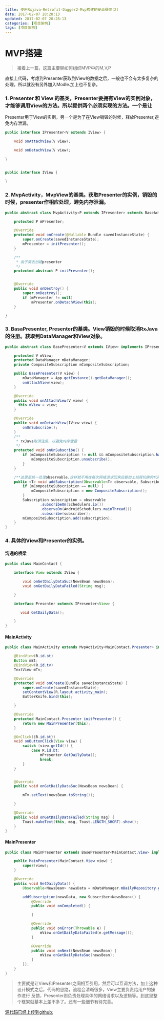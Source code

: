 ```yaml
---
title: 使用Rxjava-Retrofit-Dagger2-Mvp构建的安卓框架(2)
date: 2017-02-07 20:28:13
updated: 2017-02-07 20:28:13
categories: [项目架构]
tags: [项目架构]
---
```


# MVP搭建
>接着上一篇，这篇主要聊如何组织MVP中的M,V,P

直接上代码，考虑到Presenter获取到View的数据之后，一般也不会有太多复杂的处理。所以就没有另外加入Modle.加上也不复杂。

### 1. Presenter 和 View 的基类，Presenter要拥有View的实例对象，才能够调用View的方法。所以提供两个必须实现的方法。一个是让
Presenter用于View的实例，另一个是为了在View销毁的时候，释放Presenter,避免内存泄漏。

```java
public interface IPresenter<V extends IView> {

    void onAttachView(V view);

    void onDetachView(V view);
    
}
```

```java

public interface IView {
    
}
```
### 2. MvpActivity，MvpView的基类。获取Presenter的实例，销毁的时候，presenter作相应处理，避免内存泄漏。

```java
public abstract class MvpActivity<P extends IPresenter> extends BaseActivity implements IView {

    protected P mPresenter;

    @Override
    protected void onCreate(@Nullable Bundle savedInstanceState) {
        super.onCreate(savedInstanceState);
        mPresenter = initPresenter();
    }

    /**
     * 由子类去创建presenter
     */
    protected abstract P initPresenter();


    @Override
    public void onDestroy() {
        super.onDestroy();
        if (mPresenter != null)
            mPresenter.onDetachView(this);
    }

}

```

### 3. BasaPresenter, Presenter的基类。View销毁的时候取消RxJava的注册。获取到DataManager和View对象。
```java
public abstract class BasePresenter<V extends IView> implements IPresenter<V> {

    protected V mView;
    protected DataManager mDataManager;
    private CompositeSubscription mCompositeSubscription;

    public BasePresenter(V view) {
        mDataManager = App.getInstance().getDataManager();
        onAttachView(view);
    }

    @Override
    public void onAttachView(V view) {
      this.mView = view;
    }

    @Override
    public void onDetachView(IView view) {
        onUnSubscribe();
    }
    /**
     * rxJava取消注册，以避免内存泄露
     */
    protected void onUnSubscribe() {
        if (mCompositeSubscription != null && mCompositeSubscription.hasSubscriptions()) {
            mCompositeSubscription.unsubscribe();
        }
    }

    /**这里是统一处理observable,这样就不用在每次网络请求回来后都加上线程切换的代码*/
    public <T> void addSubscription(Observable<T> observable, Subscriber<T> subscriber) {
        if (mCompositeSubscription == null) {
            mCompositeSubscription = new CompositeSubscription();
        }
        Subscription subscription = observable
                .subscribeOn(Schedulers.io())
                .observeOn(AndroidSchedulers.mainThread())
                .subscribe(subscriber);
        mCompositeSubscription.add(subscription);
    }
}
```

### 4. 具体的View和Presenter的实例。
#### 沟通的桥梁
```java
public class MainContact {

    interface View extends IView {

        void onGetDailyDataSuc(NewsBean newsBean);
        void onGetDailyDataFailed(String msg);

    }

    interface Presenter extends IPresenter<View> {

       void GetDailyData();

    }
}
```
#### MainActivity
```java
public class MainActivity extends MvpActivity<MainContact.Presenter> implements MainContact.View {

    @BindView(R.id.bt)
    Button mBt;
    @BindView(R.id.tv)
    TextView mTv;

    @Override
    protected void onCreate(Bundle savedInstanceState) {
        super.onCreate(savedInstanceState);
        setContentView(R.layout.activity_main);
        ButterKnife.bind(this);

    }

    @Override
    protected MainContact.Presenter initPresenter() {
        return new MainPresenter(this);
    }

    @OnClick({R.id.bt})
    void onButtonClick(View view) {
        switch (view.getId()) {
            case R.id.bt:
                mPresenter.GetDailyData();
                break;
        }
    }


    @Override
    public void onGetDailyDataSuc(NewsBean newsBean) {

        mTv.setText(newsBean.toString());

    }

    @Override
    public void onGetDailyDataFailed(String msg) {
        Toast.makeText(this, msg, Toast.LENGTH_SHORT).show();
    }
}
```
#### MainPresenter
```java
public class MainPresenter extends BasePresenter<MainContact.View> implements MainContact.Presenter {

    public MainPresenter(MainContact.View view) {
        super(view);
    }

    @Override
    public void GetDailyData() {
        Observable<NewsBean> newsData = mDataManager.mDailyRepository.getNewsData();

        addSubscription(newsData, new Subscriber<NewsBean>() {
            @Override
            public void onCompleted() {

            }

            @Override
            public void onError(Throwable e) {
                mView.onGetDailyDataFailed(e.getMessage());
            }

            @Override
            public void onNext(NewsBean newsBean) {
                mView.onGetDailyDataSuc(newsBean);
            }
        });
    }
}
```

>主要就是让View和Presenter之间相互引用，然后可以互调方法，加上这种设计模式之后，代码的思路，流程会清晰很多，View主要负责给用户的操作进行
反馈，Presenter则负责处理具体的网络请求以及逻辑等。到这里整个框架就基本上差不多了。还有一些细节有待完善。

[源代码已经上传到github](https://github.com/frankandroid/FrameWorkSample);
